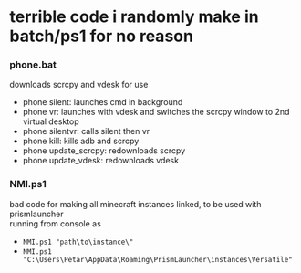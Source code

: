 # terrible code i randomly make in batch/ps1 for no reason

### phone.bat
downloads scrcpy and vdesk for use
- phone silent: launches cmd in background
- phone vr: launches with vdesk and switches the scrcpy window to 2nd virtual desktop
- phone silentvr: calls silent then vr
- phone kill: kills adb and scrcpy
- phone update_scrcpy: redownloads scrcpy
- phone update_vdesk: redownloads vdesk

### NMI.ps1
bad code for making all minecraft instances linked, to be used with prismlauncher \
running from console as 
 - `NMI.ps1 "path\to\instance\"`
 - `NMI.ps1 "C:\Users\Petar\AppData\Roaming\PrismLauncher\instances\Versatile"`

